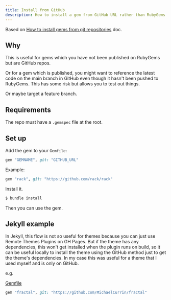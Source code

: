 ```yaml
---
title: Install from GitHub
description: How to install a gem from GitHub URL rather than RubyGems.
---
```


Based on [How to install gems from git repositories](https://bundler.io/guides/git.html) doc.


## Why

This is useful for gems which you have not been published on RubyGems but are GitHub repos.

Or for a gem which is published, you might want to reference the latest code on the main branch in GitHub even though it hasn't been pushed to RubyGems. This has some risk but allows you to test out things. 

Or maybe target a feature branch.


## Requirements

The repo must have a `.gemspec` file at the root.


## Set up

Add the gem to your `Gemfile`:

```ruby
gem "GEMNAME", git: "GITHUB_URL"
```

Example:

```ruby
gem "rack", git: "https://github.com/rack/rack"
```

Install it.

```sh
$ bundle install
```

Then you can use the gem.


## Jekyll example

In Jekyll, this flow is not so useful for themes because you can just use Remote Themes Plugins on GH Pages. But if the theme has any dependencies, this won't get installed when the plugin runs on build, so it can be useful locally to install the theme using the GitHub method just to get the theme's dependencies. In my case this was useful for a theme that I used myself and is only on GitHub.

e.g.

[Gemfile](https://github.com/MichaelCurrin/dev-cheatsheets/blob/master/Gemfile)

```ruby
gem "fractal", git: "https://github.com/MichaelCurrin/fractal"
```
